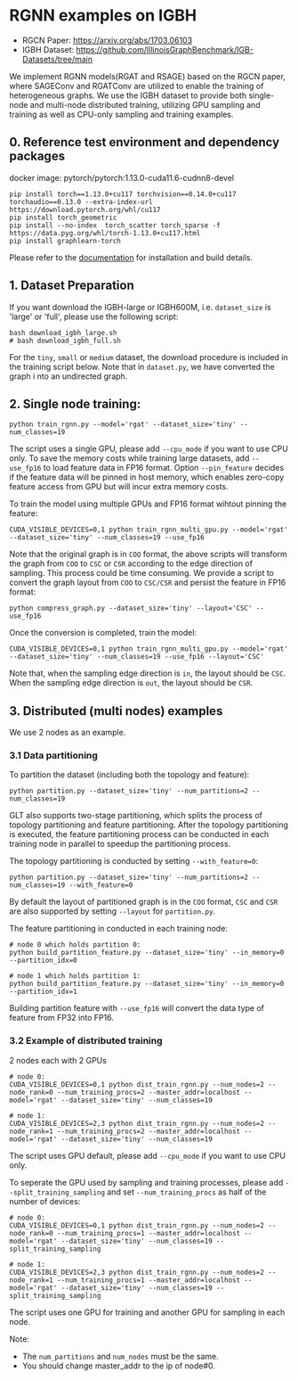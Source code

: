 # RGNN examples on IGBH

- RGCN Paper: https://arxiv.org/abs/1703.06103
- IGBH Dataset: https://github.com/IllinoisGraphBenchmark/IGB-Datasets/tree/main

We implement RGNN models(RGAT and RSAGE) based on the RGCN paper, where SAGEConv and RGATConv are utilized to enable the training of heterogeneous graphs.
We use the IGBH dataset to provide both single-node and multi-node distributed training, utilizing GPU sampling and training as well as CPU-only sampling and training examples.


## 0. Reference test environment and dependency packages
docker image: pytorch/pytorch:1.13.0-cuda11.6-cudnn8-devel
```
pip install torch==1.13.0+cu117 torchvision==0.14.0+cu117 torchaudio==0.13.0 --extra-index-url https://download.pytorch.org/whl/cu117
pip install torch_geometric
pip install --no-index  torch_scatter torch_sparse -f https://data.pyg.org/whl/torch-1.13.0+cu117.html
pip install graphlearn-torch
```
Please refer to the [documentation](../../README.md#installation) for installation and build details.

## 1. Dataset Preparation
If you want download the IGBH-large or IGBH600M, i.e. `dataset_size` is 'large' or 'full',
please use the following script:
```
bash download_igbh_large.sh
# bash download_igbh_full.sh
```

For the `tiny`, `small` or `medium` dataset, the download procedure is included
in the training script below. Note that in `dataset.py`, we have converted the graph i
nto an undirected graph.

## 2. Single node training:
```
python train_rgnn.py --model='rgat' --dataset_size='tiny' --num_classes=19
```
The script uses a single GPU, please add `--cpu_mode` if you want to use CPU only. 
To save the memory costs while training large datasets, add `--use_fp16` to load
feature data in FP16 format. Option `--pin_feature` decides if the feature data will be
pinned in host memory, which enables zero-copy feature access from GPU but will 
incur extra memory costs.

To train the model using multiple GPUs and FP16 format wihtout pinning the feature:
```
CUDA_VISIBLE_DEVICES=0,1 python train_rgnn_multi_gpu.py --model='rgat' --dataset_size='tiny' --num_classes=19 --use_fp16
```

Note that the original graph is in `COO` format, the above scripts will transform
the graph from `COO` to `CSC` or `CSR` according to the edge direction of sampling. 
This process could be time consuming. We provide a script to convert the graph layout
from `COO` to `CSC/CSR` and persist the feature in FP16 format:

```
python compress_graph.py --dataset_size='tiny' --layout='CSC' --use_fp16
```

Once the conversion is completed, train the model:

```
CUDA_VISIBLE_DEVICES=0,1 python train_rgnn_multi_gpu.py --model='rgat' --dataset_size='tiny' --num_classes=19 --use_fp16 --layout='CSC'
```

Note that, when the sampling edge direction is `in`, the layout should be `CSC`. 
When the sampling edge direction is `out`, the layout should be `CSR`.


## 3. Distributed (multi nodes) examples

We use 2 nodes as an example.

### 3.1 Data partitioning

To partition the dataset (including both the topology and feature):
```
python partition.py --dataset_size='tiny' --num_partitions=2 --num_classes=19
```

GLT also supports two-stage partitioning, which splits the process of topology 
partitioning and feature partitioning. After the topology partitioning is executed,
the feature partitioning process can be conducted in each training node in parallel 
to speedup the partitioning process.

The topology partitioning is conducted by setting  `--with_feature=0`:
```
python partition.py --dataset_size='tiny' --num_partitions=2 --num_classes=19 --with_feature=0
```

By default the layout of partitioned graph is in the `COO` format, `CSC` and `CSR` are also
supported by setting `--layout` for `partition.py`.


The feature partitioning in conducted in each training node:
```
# node 0 which holds partition 0:
python build_partition_feature.py --dataset_size='tiny' --in_memory=0 --partition_idx=0

# node 1 which holds partition 1:
python build_partition_feature.py --dataset_size='tiny' --in_memory=0 --partition_idx=1
```
Building partition feature with `--use_fp16` will convert the data type of feature
from FP32 into FP16.

### 3.2 Example of distributed training
2 nodes each with 2 GPUs
```
# node 0:
CUDA_VISIBLE_DEVICES=0,1 python dist_train_rgnn.py --num_nodes=2 --node_rank=0 --num_training_procs=2 --master_addr=localhost --model='rgat' --dataset_size='tiny' --num_classes=19

# node 1:
CUDA_VISIBLE_DEVICES=2,3 python dist_train_rgnn.py --num_nodes=2 --node_rank=1 --num_training_procs=2 --master_addr=localhost --model='rgat' --dataset_size='tiny' --num_classes=19
```
The script uses GPU default, please add `--cpu_mode` if you want to use CPU only.

To seperate the GPU used by sampling and training processes, please add `--split_training_sampling` and set `--num_training_procs` as half of the number of devices:

```
# node 0:
CUDA_VISIBLE_DEVICES=0,1 python dist_train_rgnn.py --num_nodes=2 --node_rank=0 --num_training_procs=1 --master_addr=localhost --model='rgat' --dataset_size='tiny' --num_classes=19 --split_training_sampling

# node 1:
CUDA_VISIBLE_DEVICES=2,3 python dist_train_rgnn.py --num_nodes=2 --node_rank=1 --num_training_procs=1 --master_addr=localhost --model='rgat' --dataset_size='tiny' --num_classes=19 --split_training_sampling
```
The script uses one GPU for training and another GPU for sampling in each node. 

Note:
- The `num_partitions` and `num_nodes` must be the same.
- You should change master_addr to the ip of node#0.
